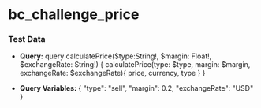 # bc_challenge_price

### Test Data

- **Query:**
  query calculatePrice($type:String!, $margin: Float!, $exchangeRate: String!) {
    calculatePrice(type: $type, margin: $margin, exchangeRate: $exchangeRate){
      price,
      currency,
      type
    }
  }

- **Query Variables:**
  {
    "type": "sell",
    "margin": 0.2,
    "exchangeRate": "USD"
  }
